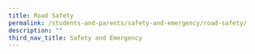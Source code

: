 ```yaml
---
title: Road Safety
permalink: /students-and-parents/safety-and-emergency/road-safety/
description: ""
third_nav_title: Safety and Emergency
---
```

